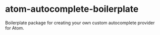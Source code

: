 # atom-autocomplete-boilerplate

Boilerplate package for creating your own custom autocomplete provider for Atom.
